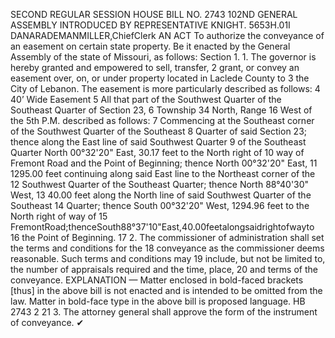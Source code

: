 SECOND REGULAR SESSION
HOUSE BILL NO. 2743
102ND GENERAL ASSEMBLY
INTRODUCED BY REPRESENTATIVE KNIGHT.
5653H.01I DANARADEMANMILLER,ChiefClerk
AN ACT
To authorize the conveyance of an easement on certain state property.
Be it enacted by the General Assembly of the state of Missouri, as follows:
Section 1. 1. The governor is hereby granted and empowered to sell, transfer,
2 grant, or convey an easement over, on, or under property located in Laclede County to
3 the City of Lebanon. The easement is more particularly described as follows:
4 40’ Wide Easement
5 All that part of the Southwest Quarter of the Southeast Quarter of Section 23,
6 Township 34 North, Range 16 West of the 5th P.M. described as follows:
7 Commencing at the Southeast corner of the Southwest Quarter of the Southeast
8 Quarter of said Section 23; thence along the East line of said Southwest Quarter
9 of the Southeast Quarter North 00°32'20" East, 30.17 feet to the North right of
10 way of Fremont Road and the Point of Beginning; thence North 00°32'20" East,
11 1295.00 feet continuing along said East line to the Northeast corner of the
12 Southwest Quarter of the Southeast Quarter; thence North 88°40'30" West,
13 40.00 feet along the North line of said Southwest Quarter of the Southeast
14 Quarter; thence South 00°32'20" West, 1294.96 feet to the North right of way of
15 FremontRoad;thenceSouth88°37'10"East,40.00feetalongsaidrightofwayto
16 the Point of Beginning.
17 2. The commissioner of administration shall set the terms and conditions for the
18 conveyance as the commissioner deems reasonable. Such terms and conditions may
19 include, but not be limited to, the number of appraisals required and the time, place,
20 and terms of the conveyance.
EXPLANATION — Matter enclosed in bold-faced brackets [thus] in the above bill is not enacted and is
intended to be omitted from the law. Matter in bold-face type in the above bill is proposed language.
HB 2743 2
21 3. The attorney general shall approve the form of the instrument of conveyance.
✔